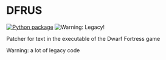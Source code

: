 # DFRUS

[![Python package](https://github.com/dfint/dfrus/workflows/Python%20package/badge.svg)](https://github.com/dfint/dfrus/actions?query=workflow%3A"Python+package")
![Warning: Legacy!](https://img.shields.io/badge/Warning-Legacy!-red)

Patcher for text in the executable of the Dwarf Fortress game

Warning: a lot of legacy code
